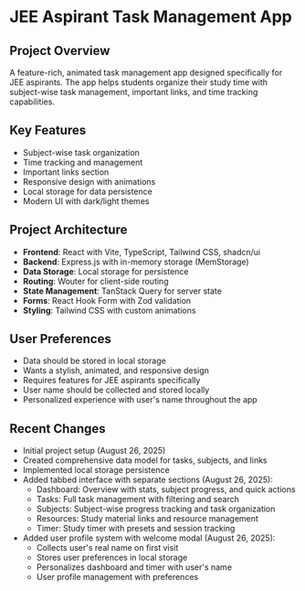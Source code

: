 # JEE Aspirant Task Management App

## Project Overview
A feature-rich, animated task management app designed specifically for JEE aspirants. The app helps students organize their study time with subject-wise task management, important links, and time tracking capabilities.

## Key Features
- Subject-wise task organization
- Time tracking and management
- Important links section
- Responsive design with animations
- Local storage for data persistence
- Modern UI with dark/light themes

## Project Architecture
- **Frontend**: React with Vite, TypeScript, Tailwind CSS, shadcn/ui
- **Backend**: Express.js with in-memory storage (MemStorage)
- **Data Storage**: Local storage for persistence
- **Routing**: Wouter for client-side routing
- **State Management**: TanStack Query for server state
- **Forms**: React Hook Form with Zod validation
- **Styling**: Tailwind CSS with custom animations

## User Preferences
- Data should be stored in local storage
- Wants a stylish, animated, and responsive design
- Requires features for JEE aspirants specifically
- User name should be collected and stored locally
- Personalized experience with user's name throughout the app

## Recent Changes
- Initial project setup (August 26, 2025)
- Created comprehensive data model for tasks, subjects, and links
- Implemented local storage persistence
- Added tabbed interface with separate sections (August 26, 2025):
  - Dashboard: Overview with stats, subject progress, and quick actions
  - Tasks: Full task management with filtering and search
  - Subjects: Subject-wise progress tracking and task organization
  - Resources: Study material links and resource management
  - Timer: Study timer with presets and session tracking
- Added user profile system with welcome modal (August 26, 2025):
  - Collects user's real name on first visit
  - Stores user preferences in local storage
  - Personalizes dashboard and timer with user's name
  - User profile management with preferences